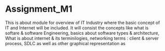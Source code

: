 # Assignment_M1
This is about module for overview of IT Industry where the basic concept of IT and Internet will be included. It will consist the concepts like what is softare & software Engineering, basics about software types & architecture, What is about internet & its terminilogies, networking terms : client & server process, SDLC as well as other graphical representation as 
